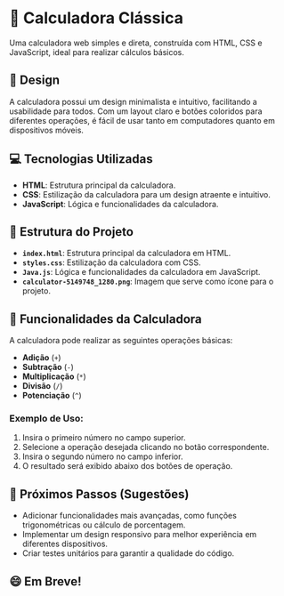 # 🧮 Calculadora Clássica

Uma calculadora web simples e direta, construída com HTML, CSS e JavaScript, ideal para realizar cálculos básicos.

## 🎨 Design

A calculadora possui um design minimalista e intuitivo, facilitando a usabilidade para todos. Com um layout claro e botões coloridos para diferentes operações, é fácil de usar tanto em computadores quanto em dispositivos móveis.

## 💻 Tecnologias Utilizadas

- **HTML**: Estrutura principal da calculadora.
- **CSS**: Estilização da calculadora para um design atraente e intuitivo.
- **JavaScript**: Lógica e funcionalidades da calculadora.

## 📂 Estrutura do Projeto

- **`index.html`**: Estrutura principal da calculadora em HTML.
- **`styles.css`**: Estilização da calculadora com CSS.
- **`Java.js`**: Lógica e funcionalidades da calculadora em JavaScript.
- **`calculator-5149748_1280.png`**: Imagem que serve como ícone para o projeto.

## 🔢 Funcionalidades da Calculadora

A calculadora pode realizar as seguintes operações básicas:

- **Adição** (`+`)
- **Subtração** (`-`)
- **Multiplicação** (`*`)
- **Divisão** (`/`)
- **Potenciação** (`^`)

### Exemplo de Uso:

1. Insira o primeiro número no campo superior.
2. Selecione a operação desejada clicando no botão correspondente.
3. Insira o segundo número no campo inferior.
4. O resultado será exibido abaixo dos botões de operação.

## 🚀 Próximos Passos (Sugestões)

- Adicionar funcionalidades mais avançadas, como funções trigonométricas ou cálculo de porcentagem.
- Implementar um design responsivo para melhor experiência em diferentes dispositivos.
- Criar testes unitários para garantir a qualidade do código.

## 😄 Em Breve!

